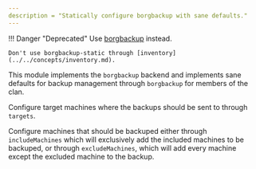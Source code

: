 ```yaml
---
description = "Statically configure borgbackup with sane defaults."
---
```

!!! Danger "Deprecated"
    Use [borgbackup](borgbackup.md) instead.

    Don't use borgbackup-static through [inventory](../../concepts/inventory.md).

This module implements the `borgbackup` backend and implements sane defaults
for backup management through `borgbackup` for members of the clan.

Configure target machines where the backups should be sent to through `targets`.

Configure machines that should be backuped either through `includeMachines`
which will exclusively add the included machines to be backuped, or through
`excludeMachines`, which will add every machine except the excluded machine to the backup.
